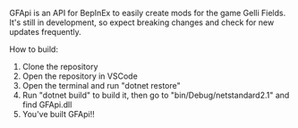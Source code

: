 GFApi is an API for BepInEx to easily create mods for the game Gelli Fields.
It's still in development, so expect breaking changes and check for new updates frequently.



How to build:

1. Clone the repository
2. Open the repository in VSCode
3. Open the terminal and run "dotnet restore"
4. Run "dotnet build" to build it, then go to "bin/Debug/netstandard2.1" and find GFApi.dll
5. You've built GFApi!!

